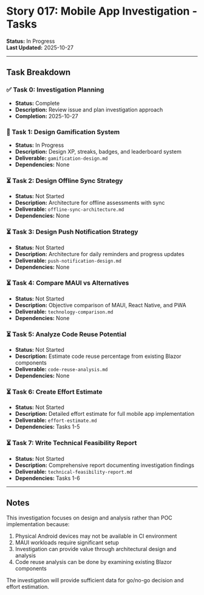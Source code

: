 # Story 017: Mobile App Investigation - Tasks

**Status:** In Progress  
**Last Updated:** 2025-10-27

---

## Task Breakdown

### ✅ Task 0: Investigation Planning
- **Status:** Complete
- **Description:** Review issue and plan investigation approach
- **Completion:** 2025-10-27

### 🔄 Task 1: Design Gamification System
- **Status:** In Progress
- **Description:** Design XP, streaks, badges, and leaderboard system
- **Deliverable:** `gamification-design.md`
- **Dependencies:** None

### ⏳ Task 2: Design Offline Sync Strategy
- **Status:** Not Started
- **Description:** Architecture for offline assessments with sync
- **Deliverable:** `offline-sync-architecture.md`
- **Dependencies:** None

### ⏳ Task 3: Design Push Notification Strategy
- **Status:** Not Started
- **Description:** Architecture for daily reminders and progress updates
- **Deliverable:** `push-notification-design.md`
- **Dependencies:** None

### ⏳ Task 4: Compare MAUI vs Alternatives
- **Status:** Not Started
- **Description:** Objective comparison of MAUI, React Native, and PWA
- **Deliverable:** `technology-comparison.md`
- **Dependencies:** None

### ⏳ Task 5: Analyze Code Reuse Potential
- **Status:** Not Started
- **Description:** Estimate code reuse percentage from existing Blazor components
- **Deliverable:** `code-reuse-analysis.md`
- **Dependencies:** None

### ⏳ Task 6: Create Effort Estimate
- **Status:** Not Started
- **Description:** Detailed effort estimate for full mobile app implementation
- **Deliverable:** `effort-estimate.md`
- **Dependencies:** Tasks 1-5

### ⏳ Task 7: Write Technical Feasibility Report
- **Status:** Not Started
- **Description:** Comprehensive report documenting investigation findings
- **Deliverable:** `technical-feasibility-report.md`
- **Dependencies:** Tasks 1-6

---

## Notes

This investigation focuses on design and analysis rather than POC implementation because:
1. Physical Android devices may not be available in CI environment
2. MAUI workloads require significant setup
3. Investigation can provide value through architectural design and analysis
4. Code reuse analysis can be done by examining existing Blazor components

The investigation will provide sufficient data for go/no-go decision and effort estimation.
